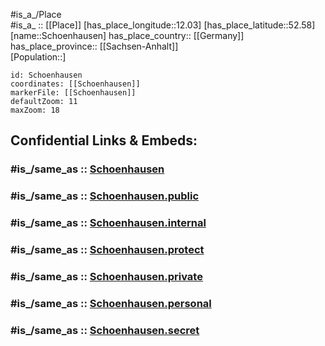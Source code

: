 ﻿---
confidential: public
isDeleted: false
location:
- 52.58
- 12.03
mapmarker: city
mapzoom:
- 7
- 12
SpocWebEntityId: 34144
tags:
- geo/City
type: City
---

#is_a_/Place  
#is_a_ :: [[Place]] 
[has_place_longitude::12.03] 
[has_place_latitude::52.58] 
[name::Schoenhausen] 
has_place_country:: [[Germany]]  
has_place_province:: [[Sachsen-Anhalt]]  
[Population::] 



```leaflet
id: Schoenhausen
coordinates: [[Schoenhausen]] 
markerFile: [[Schoenhausen]] 
defaultZoom: 11 
maxZoom: 18
```


## Confidential Links & Embeds: 

### #is_/same_as :: [Schoenhausen](/_Standards/Earth/Continent/Europe/Europe~Central/Germany/Germany~East/Sachsen-Anhalt/counties~SA/Stendal/cities~Stendal/Elbe-Havel-Land/City/Schoenhausen.md) 

### #is_/same_as :: [Schoenhausen.public](/_public/Earth/Continent/Europe/Europe~Central/Germany/Germany~East/Sachsen-Anhalt/counties~SA/Stendal/cities~Stendal/Elbe-Havel-Land/City/Schoenhausen.public.md) 

### #is_/same_as :: [Schoenhausen.internal](/_internal/Earth/Continent/Europe/Europe~Central/Germany/Germany~East/Sachsen-Anhalt/counties~SA/Stendal/cities~Stendal/Elbe-Havel-Land/City/Schoenhausen.internal.md) 

### #is_/same_as :: [Schoenhausen.protect](/_protect/Earth/Continent/Europe/Europe~Central/Germany/Germany~East/Sachsen-Anhalt/counties~SA/Stendal/cities~Stendal/Elbe-Havel-Land/City/Schoenhausen.protect.md) 

### #is_/same_as :: [Schoenhausen.private](/_private/Earth/Continent/Europe/Europe~Central/Germany/Germany~East/Sachsen-Anhalt/counties~SA/Stendal/cities~Stendal/Elbe-Havel-Land/City/Schoenhausen.private.md) 

### #is_/same_as :: [Schoenhausen.personal](/_personal/Earth/Continent/Europe/Europe~Central/Germany/Germany~East/Sachsen-Anhalt/counties~SA/Stendal/cities~Stendal/Elbe-Havel-Land/City/Schoenhausen.personal.md) 

### #is_/same_as :: [Schoenhausen.secret](/_secret/Earth/Continent/Europe/Europe~Central/Germany/Germany~East/Sachsen-Anhalt/counties~SA/Stendal/cities~Stendal/Elbe-Havel-Land/City/Schoenhausen.secret.md)

